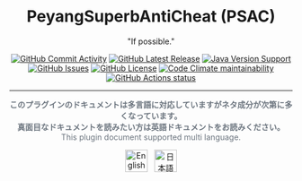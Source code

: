 <h1 align="center">PeyangSuperbAntiCheat (PSAC)</h1>

<p align="center">"If possible."</p>

<p align="center">
  <a href="https://github.com/peyang-Celeron/PeyangSuperbAntiCheat/commits/master"
    ><img
      src="https://img.shields.io/github/commit-activity/m/peyang-Celeron/PeyangSuperbAntiCheat?label=commits&style=flat-square"
      alt="GitHub Commit Activity"
  /></a>
  <a href="https://github.com/peyang-Celeron/PeyangSuperbAntiCheat/releases"
    ><img
      src="https://img.shields.io/github/v/release/peyang-Celeron/PeyangSuperbAntiCheat?style=flat-square"
      alt="GitHub Latest Release"
  /></a>
  <a href="https://www.oracle.com/java/technologies/javase/javase8u211-later-archive-downloads.html"
    ><img
      src="https://img.shields.io/badge/java-%3E=%208u221-success.svg?style=flat-square"
      alt="Java Version Support"
  /></a><br>
  <a href="https://github.com/peyang-Celeron/PeyangSuperbAntiCheat/issues"
    ><img
      src="https://img.shields.io/github/issues/peyang-Celeron/PeyangSuperbAntiCheat?style=flat-square"
      alt="GitHub Issues"
  /></a>
  <a href="https://github.com/peyang-Celeron/PeyangSuperbAntiCheat/blob/master/LICENSE"
    ><img
      src="https://img.shields.io/github/license/peyang-Celeron/PeyangSuperbAntiCheat?color=blue&style=flat-square"
      alt="GitHub License"
  /></a>
  <a href="https://codeclimate.com/github/peyang-Celeron/PeyangSuperbAntiCheat"
     ><img
       src="https://img.shields.io/codeclimate/maintainability/peyang-Celeron/PeyangSuperbAntiCheat?style=flat-square"
       alt="Code Climate maintainability"
  /></a>
  <a href="https://github.com/peyang-Celeron/PeyangSuperbAntiCheat/actions"
     ><img
       src="https://xxx.execute-api.us-west-2.amazonaws.com/production/badge/peyang-Celeron/PeyangSuperbAntiCheat?style=flat-square"
       alt="GitHub Actions status"
  /></a>
</p>

---

<p align="center" style="color: #6A737D"><strong>このプラグインのドキュメントは多言語に対応していますがネタ成分が次第に多くなっています。<br>
  真面目なドキュメントを読みたい方は英語ドキュメントをお読みください。</strong><br>
  This plugin document supported multi language.
</p>

<p align="center">
  <a href="https://github.com/peyang-Celeron/PeyangSuperbAntiCheat/blob/master/docs/README-en.md"
    ><img
      height="40"
      src="https://raw.githubusercontent.com/google/region-flags/gh-pages/svg/US.svg"
      alt="English"
  /></a>
  &nbsp;
  <a href="https://github.com/peyang-Celeron/PeyangSuperbAntiCheat/blob/master/docs/README-ja.md"
    ><img
      height="40"
      src="https://raw.githubusercontent.com/google/region-flags/gh-pages/svg/JP.svg"
      alt="日本語"
  /></a>
</p>
